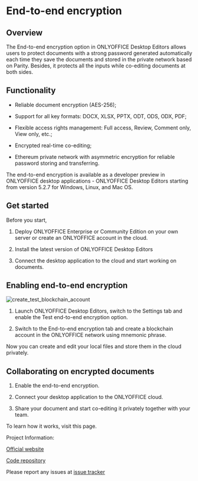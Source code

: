 # End-to-end encryption

## Overview

The End-to-end encryption option in ONLYOFFICE Desktop Editors allows users to protect documents with a strong password generated automatically each time they save the documents and stored in the private network based on Parity.
Besides, it protects all the inputs while co-editing documents at both sides.  

## Functionality

* Reliable document encryption (AES-256);

* Support for all key formats: DOCX, XLSX, PPTX, ODT, ODS, ODX, PDF;

* Flexible access rights management: Full access, Review, Comment only, View only, etc.;

* Encrypted real-time co-editing;

* Ethereum private network with asymmetric encryption for reliable password storing and transferring.

The end-to-end encryption is available as a developer preview in ONLYOFFICE desktop applications - ONLYOFFICE Desktop Editors starting from version 5.2.7 for Windows, Linux, and Mac OS.

## Get started

Before you start,

1. Deploy ONLYOFFICE Enterprise or Community Edition on your own server or create an ONLYOFFICE account in the cloud.

2. Install the latest version of ONLYOFFICE Desktop Editors

3. Connect the desktop application to the cloud and start working on documents.

## Enabling end-to-end encryption

![create_test_blockchain_account](https://user-images.githubusercontent.com/668524/50344709-344b3a00-053d-11e9-9a13-ab83f963ddf2.gif)

1. Launch ONLYOFFICE Desktop Editors, switch to the Settings tab and enable the Test end-to-end encryption option.

2. Switch to the End-to-end encryption tab and create a blockchain account in the ONLYOFFICE network using mnemonic phrase.

Now you can create and edit your local files and store them in the cloud privately.

## Collaborating on encrypted documents

1. Enable the end-to-end encryption.

2. Connect your desktop application to the ONLYOFFICE cloud.

3. Share your document and start co-editing it privately together with your team.

To learn how it works, visit this page.

Project Information:

[Official website](https://www.onlyoffice.com/onlyoffice-blockchain.aspx)

[Code repository](https://github.com/ONLYOFFICE/DesktopEditors)

Please report any issues at [issue tracker](https://github.com/ONLYOFFICE/e2ee_issues/issues)

